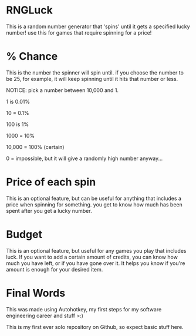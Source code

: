 # RNGLuck
This is a random number generator that 'spins' until it gets a specified lucky number! use this for games that require spinning for a price!

# % Chance

This is the number the spinner will spin until. if you choose the number to be 25, for example, it will keep spinning until it hits that number or less. 

NOTICE: pick a number between 10,000 and 1.

1 is 0.01%

10 = 0.1%

100 is 1%

1000 = 10%

10,000 = 100% (certain)

0 = impossible, but it will give a randomly high number anyway...

# Price of each spin
This is an optional feature, but can be useful for anything that includes a price when spinning for something. you get to know how much has been spent after you get a lucky number.

# Budget

This is an optional feature, but useful for any games you play that includes luck. If you want to add a certain amount of credits, you can know how much you have left, or if you have gone over it. It helps you know if you're amount is enough for your desired item.

# Final Words

This was made using Autohotkey, my first steps for my software engineering career and stuff >:)

This is my first ever solo repository on Github, so expect basic stuff here.
